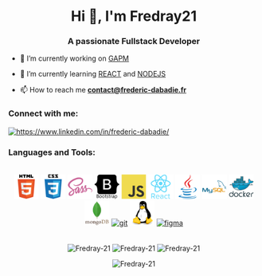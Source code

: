 <h1 align="center">Hi 👋, I'm Fredray21</h1>
<h3 align="center">A passionate Fullstack Developer</h3>

- 🔭 I’m currently working on [GAPM](https://github.com/IUT-Orsay-LP-PRISM/GAPM-website)

- 🌱 I’m currently learning [REACT](https://reactjs.org/) and [NODEJS](https://nodejs.org/en/)
- 📫 How to reach me **contact@frederic-dabadie.fr**

<h3 align="left">Connect with me:</h3>
<p align="left">
<a href="https://www.linkedin.com/in/frederic-dabadie" target="blank"><img align="center" src="https://raw.githubusercontent.com/rahuldkjain/github-profile-readme-generator/master/src/images/icons/Social/linked-in-alt.svg" alt="https://www.linkedin.com/in/frederic-dabadie/" height="30" width="40" /></a>
</p>

<h3 align="left">Languages and Tools:</h3><br />
<div align="center"> 
  <a href="https://www.w3schools.com/html" target="_blank" rel="noreferrer"><img src="https://raw.githubusercontent.com/devicons/devicon/master/icons/html5/html5-original-wordmark.svg" alt="html5" width="50" height="50"/></a>
  <a href="https://www.w3schools.com/css/" target="_blank" rel="noreferrer"><img src="https://raw.githubusercontent.com/devicons/devicon/master/icons/css3/css3-original-wordmark.svg" alt="css3" width="50" height="50"/></a> 
  <a href="https://sass-lang.com" target="_blank" rel="noreferrer"><img src="https://raw.githubusercontent.com/devicons/devicon/master/icons/sass/sass-original.svg" alt="sass" width="50" height="50"/></a> 
  <a href="https://getbootstrap.com" target="_blank" rel="noreferrer"><img src="https://raw.githubusercontent.com/devicons/devicon/master/icons/bootstrap/bootstrap-plain-wordmark.svg" alt="bootstrap" width="50" height="50"/></a> 
  <a href="https://developer.mozilla.org/en-US/docs/Web/JavaScript" target="_blank" rel="noreferrer"> <img src="https://raw.githubusercontent.com/devicons/devicon/master/icons/javascript/javascript-original.svg" alt="javascript" width="50" height="50"/></a>
  <a href="https://reactjs.org/" target="_blank" rel="noreferrer"><img src="https://raw.githubusercontent.com/devicons/devicon/master/icons/react/react-original-wordmark.svg" alt="react" width="50" height="50"/></a> 
  <a href="https://www.java.com" target="_blank" rel="noreferrer"> <img src="https://raw.githubusercontent.com/devicons/devicon/master/icons/java/java-original.svg" alt="java" width="50" height="50"/></a> 
  <a href="https://www.mysql.com/" target="_blank" rel="noreferrer"><img src="https://raw.githubusercontent.com/devicons/devicon/master/icons/mysql/mysql-original-wordmark.svg" alt="mysql" width="50" height="50"/></a>
  <a href="https://www.docker.com/" target="_blank" rel="noreferrer"><img src="https://raw.githubusercontent.com/devicons/devicon/master/icons/docker/docker-original-wordmark.svg" alt="docker" width="50" height="50"/></a> 
  <a href="https://www.mongodb.com/" target="_blank" rel="noreferrer"><img src="https://raw.githubusercontent.com/devicons/devicon/master/icons/mongodb/mongodb-original-wordmark.svg" alt="mongodb" width="50" height="50"/></a>
  <a href="https://git-scm.com/" target="_blank" rel="noreferrer"><img src="https://www.vectorlogo.zone/logos/git-scm/git-scm-icon.svg" alt="git" width="50" height="50"/></a> 
  <a href="https://www.linux.org/" target="_blank" rel="noreferrer"><img src="https://raw.githubusercontent.com/devicons/devicon/master/icons/linux/linux-original.svg" alt="linux" width="50" height="50"/></a> 
  <a href="https://www.figma.com/" target="_blank" rel="noreferrer"> <img src="https://www.vectorlogo.zone/logos/figma/figma-icon.svg" alt="figma" width="50" height="50"/></a> 
</div><br /><br />

<div align="center" display="flex" flex-direction="row">
  <img src="https://deploy-read-me-zlxn.vercel.app/api/top-langs?username=Fredray-21&show_icons=true&theme=dark&locale=en&layout=compact" alt="Fredray-21" />
  <img src="https://deploy-read-me-zlxn.vercel.app/api?username=Fredray-21&show_icons=true&theme=dark&locale=en&hide=contribs" alt="Fredray-21" />
  <img src="https://github-readme-streak-stats.herokuapp.com/?user=Fredray-21&theme=dark" alt="Fredray-21" />
</div>
<p align="center"> <img src="https://komarev.com/ghpvc/?username=Fredray-21&label=Profile%20views&color=1e5700&style=flat" alt="Fredray-21" /> </p>